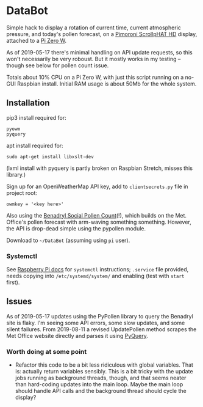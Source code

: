 # DataBot

Simple hack to display a rotation of current time, current atmospheric pressure, and today's pollen forecast, on a [Pimoroni ScrollpHAT HD](https://shop.pimoroni.com/products/scroll-phat-hd) display, attached to a [Pi Zero W](https://www.raspberrypi.org/products/raspberry-pi-zero-w/).

As of 2019-05-17 there's minimal handling on API update requests, so this won't necessarily be very roboust. But it mostly works in my testing – though see below for pollen count issue.

Totals about 10% CPU on a Pi Zero W, with just this script running on a no-GUI Raspbian install. Initial RAM usage is about 50Mb for the whole system.

## Installation

pip3 install required for:

    pyowm
    pyquery

apt install required for:

    sudo apt-get install libxslt-dev

(lxml install with pyquery is partly broken on Raspbian Stretch, misses this library.)

Sign up for an OpenWeatherMap API key, add to `clientsecrets.py` file in project root:

    owmkey = '<key here>'

Also using the [Benadryl Social Pollen Count](https://www.benadryl.co.uk/social-pollen-count)(!), which builds on the Met. Office's pollen forecast with arm-waving something something. However, the API is drop-dead simple using the pypollen module.

Download to `~/DataBot` (assuming using `pi` user).

### Systemctl

See [Raspberry Pi docs](https://www.raspberrypi.org/documentation/linux/usage/systemd.md) for `systemctl` instructions; `.service` file provided, needs copying into `/etc/systemd/system/` and enabling (test with `start` first).

## Issues

As of 2019-05-17 updates using the PyPollen library to query the Benadryl site is flaky. I'm seeing some API errors, some slow updates, and some silent failures. From 2019-08-11 a revised UpdatePollen method scrapes the Met Office website directly and parses it using [PyQuery](https://pythonhosted.org/pyquery/).

### Worth doing at some point

* Refactor this code to be a bit less ridiculous with global variables. That is: actually return variables sensibly. This is a bit tricky with the update jobs running as background threads, though, and that seems neater than hard-coding updates into the main loop. Maybe the main loop should handle API calls and the background thread should cycle the display?

